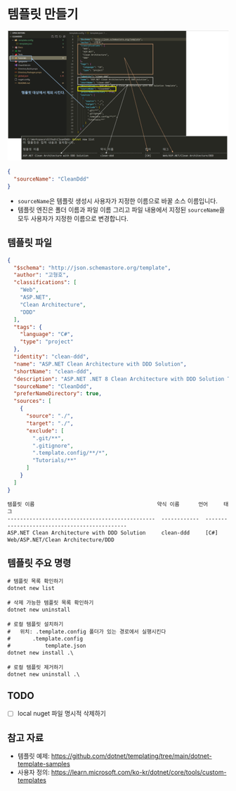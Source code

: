 # 템플릿 만들기

![](./.images/2024-03-03-17-07-04.png)

```json
{
  "sourceName": "CleanDdd"
}
```
- `sourceName`은 템플릿 생성시 사용자가 지정한 이름으로 바꿀 소스 이름입니다.
- 템플릿 엔진은 폴더 이름과 파일 이름 그리고 파일 내용에서 지정된 `sourceName`을 모두 사용자가 지정한 이름으로 변경합니다.

## 템플릿 파일
```json
{
  "$schema": "http://json.schemastore.org/template",
  "author": "고형호",
  "classifications": [
    "Web",
    "ASP.NET",
    "Clean Architecture",
    "DDD"
  ],
  "tags": {
    "language": "C#",
    "type": "project"
  },
  "identity": "clean-ddd",
  "name": "ASP.NET Clean Architecture with DDD Solution",
  "shortName": "clean-ddd",
  "description": "ASP.NET .NET 8 Clean Architecture with DDD Solution Template",
  "sourceName": "CleanDdd",
  "preferNameDirectory": true,
  "sources": [
    {
      "source": "./",
      "target": "./",
      "exclude": [
        ".git/**",
        ".gitignore",
        ".template.config/**/*",
        "Tutorials/**"
      ]
    }
  ]
}
```
```
템플릿 이름                                       약식 이름      언어     태그
-----------------------------------------------  ------------  -------  --------------------------------------
ASP.NET Clean Architecture with DDD Solution     clean-ddd     [C#]     Web/ASP.NET/Clean Architecture/DDD
```

## 템플릿 주요 명령
```shell
# 템플릿 목록 확인하기
dotnet new list

# 삭제 가능한 템플릿 목록 확인하기
dotnet new uninstall

# 로컬 템플릿 설치하기
#   위치: .template.config 폴더가 있는 경로에서 실행시킨다
#       .template.config
#           template.json
dotnet new install .\

# 로컬 템플릿 제거하기
dotnet new uninstall .\
```

## TODO
- [ ] local nuget 파일 명시적 삭제하기

## 참고 자료
- 템플릿 예제: https://github.com/dotnet/templating/tree/main/dotnet-template-samples
- 사용자 정의: https://learn.microsoft.com/ko-kr/dotnet/core/tools/custom-templates